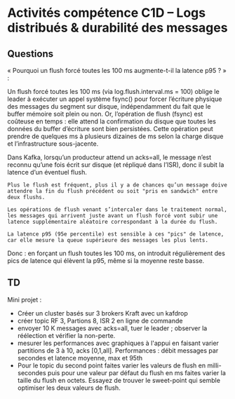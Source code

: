 # Activités compétence C1D – Logs distribués & durabilité des messages


## Questions

« Pourquoi un flush forcé toutes les 100 ms augmente-t-il la latence p95 ? » : 

Un flush forcé toutes les 100 ms (via log.flush.interval.ms = 100) oblige le leader à exécuter un appel système fsync() pour forcer l’écriture physique des messages du segment sur disque, indépendamment du fait que le buffer mémoire soit plein ou non.
Or, l’opération de flush (fsync) est coûteuse en temps : elle attend la confirmation du disque que toutes les données du buffer d’écriture sont bien persistées. Cette opération peut prendre de quelques ms à plusieurs dizaines de ms selon la charge disque et l’infrastructure sous-jacente.

Dans Kafka, lorsqu’un producteur attend un acks=all, le message n’est reconnu qu’une fois écrit sur disque (et répliqué dans l’ISR), donc il subit la latence d’un éventuel flush.

    Plus le flush est fréquent, plus il y a de chances qu’un message doive attendre la fin du flush précédent ou soit "pris en sandwich" entre deux flushs.

    Les opérations de flush venant s’intercaler dans le traitement normal, les messages qui arrivent juste avant un flush forcé vont subir une latence supplémentaire aléatoire correspondant à la durée du flush.

    La latence p95 (95e percentile) est sensible à ces "pics" de latence, car elle mesure la queue supérieure des messages les plus lents.

Donc : en forçant un flush toutes les 100 ms, on introduit régulièrement des pics de latence qui élèvent la p95, même si la moyenne reste basse.


## TD 

Mini projet  : 

- Créer un cluster basés sur 3 brokers Kraft avec un kafdrop 
- créer topic RF 3, Partions 8, ISR 2 en ligne de commande
- envoyer 10 K messages avec acks=all, tuer le leader ; observer la réélection et vérifier la non-perte.
- mesurer les performances avec graphiques à l'appui en faisant varier partitions de 3 à 10, acks [0,1,all]. Performances : débit messages par secondes et latence moyenne, max et 95th
- Pour le topic du second point faites varier les valeurs de flush en milli-secondes puis pour une valeur par défaut du flush en ms faites varier la taille du flush en octets. Essayez de trouver le sweet-point qui semble optimiser les deux valeurs de flush.

